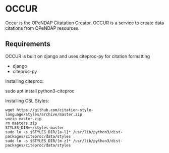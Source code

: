 # OCCUR
Occur is the OPeNDAP Citatation Creator. 
OCCUR is a service to create data citations from OPeNDAP resources. 


## Requirements
OCCUR is built on django and uses citeproc-py for citation formatting

* django
* citeproc-py

Installing citeproc:

  sudo apt install python3-citeproc

Installing CSL Styles:

    wget https://github.com/citation-style-language/styles/archive/master.zip
    unzip master.zip 
    rm masters.zip
    STYLES_DIR=~/styles-master
    sudo ln -s $STYLES_DIR/[a-l]* /usr/lib/python3/dist-packages/citeproc/data/styles
    sudo ln -s $STYLES_DIR/[m-z]* /usr/lib/python3/dist-packages/citeproc/data/styles


